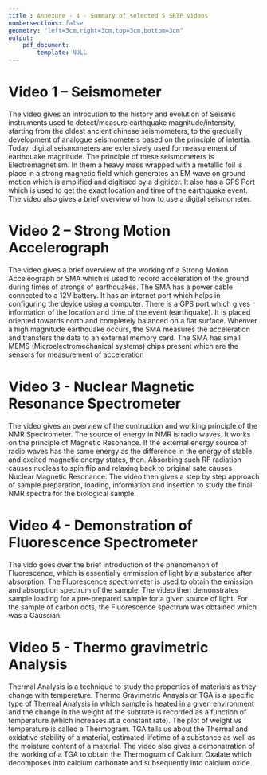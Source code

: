 ```yaml
---
title : Annexure - 4 - Summary of selected 5 SRTP videos
numbersections: false
geometry: "left=3cm,right=3cm,top=3cm,bottom=3cm"
output: 
	pdf_document:
		template: NULL
---
```


# Video 1 – Seismometer

The video gives an introcution to the history and evolution of Seismic instruments used to detect/measure earthquake magnitude/intensity, starting from the oldest ancient chinese seismometers, to the gradually development of analogue seismometers based on the principle of intertia. Today, digital seismometers are extensively used for measurement of earthquake magnitude. The principle of these seismometers is Electromagnetism. In them a heavy mass wrapped with a metallic foil is place in a strong magnetic field which generates an EM wave on ground motion which is amplified and digitised by a digitizer. It also has a GPS Port which is used to get the exact location and time of the earthquake event. The video also gives a brief overview of how to use a digital seismometer. 

# Video 2 – Strong Motion Accelerograph

The video gives a brief overview of the working of a Strong Motion Acceleograph or SMA which is used to record acceleration of the ground during times of strongs of earthquakes. The SMA has a power cable connected to a 12V battery. It has an internet port which helps in configuring the device using a computer. There is a GPS port which gives information of the location and time of the event (earthquake). It is placed oriented towards north and completely balanced on a flat surface. Whenver a high magnitude earthquake occurs, the SMA measures the acceleration and transfers the data to an external memory card. The SMA has small MEMS (Microelectromechanical systems) chips present which are the sensors for measurement of acceleration

# Video 3 - Nuclear Magnetic Resonance Spectrometer

The video gives an overview of the contruction and working principle of the NMR Spectrometer. The source of energy in NMR is radio waves. It works on the principle of Magnetic Resonance. If the external energy source of radio waves has the same energy as the difference in the energy of stable and excited magnetic energy states, then. Absorbing such RF radiation causes nucleas to spin flip and relaxing back to original sate causes Nuclear Magnetic Resonance. The video then gives a step by step approach of sample preparation, loading, information and insertion to study the final NMR spectra for the biological sample.

# Video 4 - Demonstration of Fluorescence Spectrometer

The vido goes over the brief introduction of the phenomenon of Fluorescence, which is essentially emmission of light by a substance after absorption. The Fluorescence spectrometer is used to obtain the emission and absorption spectrum of the sample. The video then demonstrates sample loading for a pre-prepared sample for a given source of light. For the sample of carbon dots, the Fluorescence spectrum was obtained which was a Gaussian.

# Video 5 - Thermo gravimetric Analysis

Thermal Analysis is a technique to study the properties of materials as they change with temperature. Thermo Gravimetric Anaysis or TGA is a specific type of Thermal Analysis in which sample is heated in a given environment and the change in the weight of the subtrate is recorded as a function of temperature (which increases at a constant rate). The plot of weight vs temperature is called a Thermogram. TGA tells us about the Thermal and oxidative stability of a material, estimated lifetime of a substance as well as the moisture content of a material. The video also gives a demonstration of the working of a TGA to obtain the Thermogram of Calcium Oxalate which decomposes into calcium carbonate and subsequently into calcium oxide.
